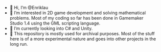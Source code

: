 - 👋 Hi, I’m @Enriklau
- 👀 I’m interested in 2D game development and solving mathematical problems. Most of my coding so far has been done in Gamemaker Studio 1.4 using the GML scripting language.
- 🌱 I’m currently looking into C# and Unity.
- 💞️ This repository is mostly used for archival purposes. Most of the stuff here is of a more experimental nature and goes into other projects in the long run.

<!---
Enriklau/Enriklau is a ✨ special ✨ repository because its `README.md` (this file) appears on your GitHub profile.
You can click the Preview link to take a look at your changes.
--->
